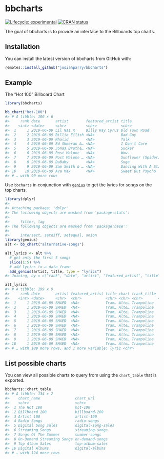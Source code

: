 
<!-- README.md is generated from README.Rmd. Please edit that file -->

# bbcharts

<!-- badges: start -->

[![Lifecycle:
experimental](https://img.shields.io/badge/lifecycle-experimental-orange.svg)](https://www.tidyverse.org/lifecycle/#experimental)
[![CRAN
status](https://www.r-pkg.org/badges/version/bbcharts)](https://cran.r-project.org/package=bbcharts)
<!-- badges: end -->

The goal of bbcharts is to provide an interface to the Billboards top
charts.

## Installation

You can install the latest version of bbcharts from GitHub with:

``` r
remotes::install_github("josiahparry/bbcharts")
```

## Example

The “Hot 100” Billboard Chart

``` r
library(bbcharts)

bb_chart("hot-100")
#> # A tibble: 100 x 6
#>     rank date       artist        featured_artist title              chart 
#>    <int> <date>     <chr>         <chr>           <chr>              <chr> 
#>  1     1 2019-06-09 Lil Nas X     Billy Ray Cyrus Old Town Road      The H…
#>  2     2 2019-06-09 Billie Eilish <NA>            Bad Guy            The H…
#>  3     3 2019-06-09 Khalid        <NA>            Talk               The H…
#>  4     4 2019-06-09 Ed Sheeran &… <NA>            I Don't Care       The H…
#>  5     5 2019-06-09 Jonas Brothe… <NA>            Sucker             The H…
#>  6     6 2019-06-09 Post Malone   <NA>            Wow.               The H…
#>  7     7 2019-06-09 Post Malone … <NA>            Sunflower (Spider… The H…
#>  8     8 2019-06-09 DaBaby        <NA>            Suge               The H…
#>  9     9 2019-06-09 Sam Smith & … <NA>            Dancing With A St… The H…
#> 10    10 2019-06-09 Ava Max       <NA>            Sweet But Psycho   The H…
#> # … with 90 more rows
```

Use `bbcharts` in conjunction with
[`genius`](https://github.com/josiahparry/genius) to get the lyrics for
songs on the top charts.

``` r
library(dplyr)
#> 
#> Attaching package: 'dplyr'
#> The following objects are masked from 'package:stats':
#> 
#>     filter, lag
#> The following objects are masked from 'package:base':
#> 
#>     intersect, setdiff, setequal, union
library(genius)
alt <- bb_chart("alternative-songs")

alt_lyrics <- alt %>% 
  # get only the first 5 songs
  slice(1:5) %>% 
  # add lyrics to a data frame
  add_genius(artist, title, type = "lyrics")
#> Joining, by = c("rank", "date", "artist", "featured_artist", "title", "chart")

alt_lyrics
#> # A tibble: 199 x 9
#>     rank date       artist featured_artist title chart track_title  line
#>    <int> <date>     <chr>  <chr>           <chr> <chr> <chr>       <int>
#>  1     1 2019-06-09 SHAED  <NA>            Tram… Alte… Trampoline      1
#>  2     1 2019-06-09 SHAED  <NA>            Tram… Alte… Trampoline      2
#>  3     1 2019-06-09 SHAED  <NA>            Tram… Alte… Trampoline      3
#>  4     1 2019-06-09 SHAED  <NA>            Tram… Alte… Trampoline      4
#>  5     1 2019-06-09 SHAED  <NA>            Tram… Alte… Trampoline      5
#>  6     1 2019-06-09 SHAED  <NA>            Tram… Alte… Trampoline      6
#>  7     1 2019-06-09 SHAED  <NA>            Tram… Alte… Trampoline      7
#>  8     1 2019-06-09 SHAED  <NA>            Tram… Alte… Trampoline      8
#>  9     1 2019-06-09 SHAED  <NA>            Tram… Alte… Trampoline      9
#> 10     1 2019-06-09 SHAED  <NA>            Tram… Alte… Trampoline     10
#> # … with 189 more rows, and 1 more variable: lyric <chr>
```

## List possible charts

You can view all possible charts to query from using the `chart_table`
that is exported.

``` r
bbcharts::chart_table
#> # A tibble: 134 x 2
#>    chart_name                chart_url         
#>    <chr>                     <chr>             
#>  1 The Hot 100               hot-100           
#>  2 Billboard 200             billboard-200     
#>  3 Artist 100                artist-100        
#>  4 Radio Songs               radio-songs       
#>  5 Digital Song Sales        digital-song-sales
#>  6 Streaming Songs           streaming-songs   
#>  7 Songs Of The Summer       summer-songs      
#>  8 On-Demand Streaming Songs on-demand-songs   
#>  9 Top Album Sales           top-album-sales   
#> 10 Digital Albums            digital-albums    
#> # … with 124 more rows
```
